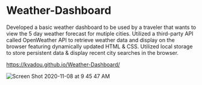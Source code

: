 # Weather-Dashboard

Developed a basic weather dashboard to be used by a traveler that wants to view the 5 day weather forecast for mutiple cities.  Utilized a third-party API called OpenWeather API to retrieve weather data and display on the browser featuring dynamically updated HTML & CSS.  Utilized local storage to store persistent data & display recent city searches in the browser.  


https://kvadou.github.io/Weather-Dashboard/

![Screen Shot 2020-11-08 at 9 45 47 AM](https://user-images.githubusercontent.com/15655389/98469774-39ecb000-21a7-11eb-9a49-a15b4946ff34.png)
